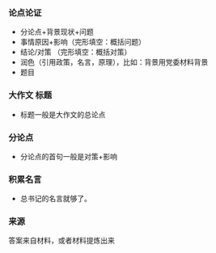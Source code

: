 ### 论点论证


- 分论点+背景现状+问题
- 事情原因+影响（完形填空：概括问题）
- 结论/对策 （完形填空：概括对策）
- 润色（引用政策，名言，原理），比如：背景用党委材料背景
- 题目

### 大作文 标题

- 标题一般是大作文的总论点

### 分论点

- 分论点的首句一般是对策+影响

### 积累名言

- 总书记的名言就够了。

 
### 来源

答案来自材料，或者材料提炼出来
